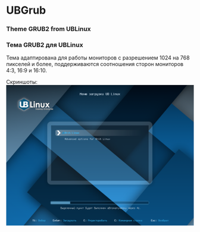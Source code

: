# UBGrub
### Theme GRUB2 from UBLinux
### Тема GRUB2 для UBLinux
Тема адаптирована для работы мониторов с разрешением 1024 на 768 пикселей и более, поддерживаются соотношения сторон мониторов 4:3, 16:9 и 16:10.

Скриншоты:
![Alt text](/screenshot_01.png "Скриншот 1")
